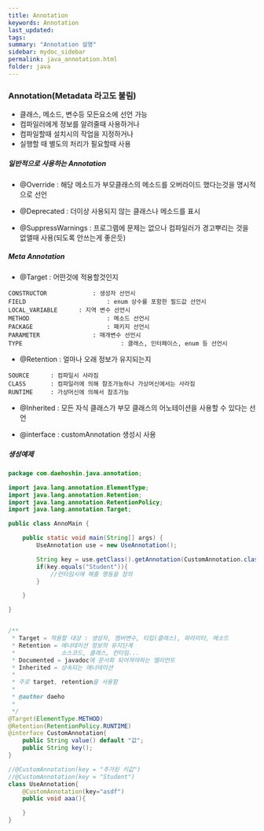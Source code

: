 ```yaml
---
title: Annotation
keywords: Annotation
last_updated:
tags:
summary: "Annotation 설명"
sidebar: mydoc_sidebar
permalink: java_annotation.html
folder: java
---
```


### Annotation(Metadata 라고도 불림)
- 클래스, 메소드, 변수등 모든요소에 선언 가능
- 컴파일러에게 정보를 알려줄때 사용하거나
- 컴파일할때 설치시의 작업을 지정하거나
- 실행할 때 별도의 처리가 필요할때 사용


##### 일반적으로 사용하는 Annotation

- @Override : 해당 메소드가 부모클래스의 메소드를 오버라이드 했다는것을 명시적으로 선언

- @Deprecated : 더이상 사용되지 않는 클래스나 메소드를 표시

- @SuppressWarnings : 프로그램에 문제는 없으나 컴파일러가 경고뿌리는 것을 없앨때 사용(되도록 안쓰는게 좋은듯)


##### Meta Annotation

- @Target : 어떤것에 적용할것인지

```
CONSTRUCTOR 			: 생성자 선언시
FIELD 						: enum 상수를 포함한 필드값 선언시
LOCAL_VARIABLE 		: 지역 변수 선언시
METHOD 						: 메소드 선언시
PACKAGE 					: 패키지 선언시
PARAMETER 				: 매개변수 선언시
TYPE 							: 클래스, 인터페이스, enum 등 선언시
```


- @Retention : 얼마나 오래 정보가 유지되는지

```
SOURCE  	: 컴파일시 사라짐
CLASS 		: 컴파일러에 의해 참조가능하나 가상머신에서는 사라짐
RUNTIME 	: 가상머신에 의해서 참조가능
```


- @Inherited : 모든 자식 클래스가 부모 클래스의 어노테이션을 사용할 수 있다는 선언


- @interface : customAnnotation 생성시 사용


##### 생성예제

```java
package com.daehoshin.java.annotation;

import java.lang.annotation.ElementType;
import java.lang.annotation.Retention;
import java.lang.annotation.RetentionPolicy;
import java.lang.annotation.Target;

public class AnnoMain {

	public static void main(String[] args) {
		UseAnnotation use = new UseAnnotation();

		String key = use.getClass().getAnnotation(CustomAnnotation.class).key();
		if(key.equals("Student")){
			//런타임시에 해줄 행동을 정의
		}

	}

}


/**
 * Target = 적용할 대상 : 생성자, 멤버변수, 타입(클래스), 파라미터, 메소드
 * Retention = 에너테이션 정보의 유지단계
 *             소스코드, 클래스, 런타임...
 * Documented = javadoc에 문서화 되어져야하는 엘리먼트
 * Inherited = 상속되는 애너테이션
 *
 * 주로 target, retention을 사용함
 *
 * @author daeho
 *
 */
@Target(ElementType.METHOD)
@Retention(RetentionPolicy.RUNTIME)
@interface CustomAnnotation{
	public String value() default "값";
	public String key();
}

//@CustomAnnotation(key = "추가된 키값")
//@CustomAnnotation(key = "Student")
class UseAnnotation{
	@CustomAnnotation(key="asdf")
	public void aaa(){

	}
}
```
